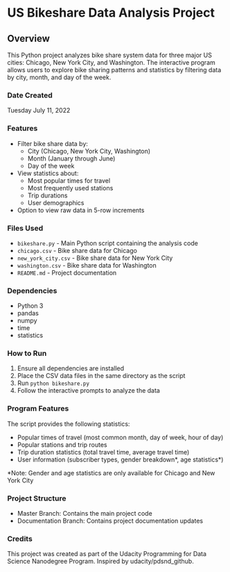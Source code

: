 # US Bikeshare Data Analysis Project

## Overview
This Python project analyzes bike share system data for three major US cities: Chicago, New York City, and Washington. The interactive program allows users to explore bike sharing patterns and statistics by filtering data by city, month, and day of the week.

### Date Created
Tuesday July 11, 2022

### Features
- Filter bike share data by:
  - City (Chicago, New York City, Washington)
  - Month (January through June)
  - Day of the week
- View statistics about:
  - Most popular times for travel
  - Most frequently used stations
  - Trip durations
  - User demographics
- Option to view raw data in 5-row increments

### Files Used
- `bikeshare.py` - Main Python script containing the analysis code
- `chicago.csv` - Bike share data for Chicago
- `new_york_city.csv` - Bike share data for New York City
- `washington.csv` - Bike share data for Washington
- `README.md` - Project documentation

### Dependencies
- Python 3
- pandas
- numpy
- time
- statistics

### How to Run
1. Ensure all dependencies are installed
2. Place the CSV data files in the same directory as the script
3. Run `python bikeshare.py`
4. Follow the interactive prompts to analyze the data

### Program Features
The script provides the following statistics:
- Popular times of travel (most common month, day of week, hour of day)
- Popular stations and trip routes
- Trip duration statistics (total travel time, average travel time)
- User information (subscriber types, gender breakdown*, age statistics*)

*Note: Gender and age statistics are only available for Chicago and New York City

### Project Structure
- Master Branch: Contains the main project code
- Documentation Branch: Contains project documentation updates

### Credits
This project was created as part of the Udacity Programming for Data Science Nanodegree Program.
Inspired by udacity/pdsnd_github.
